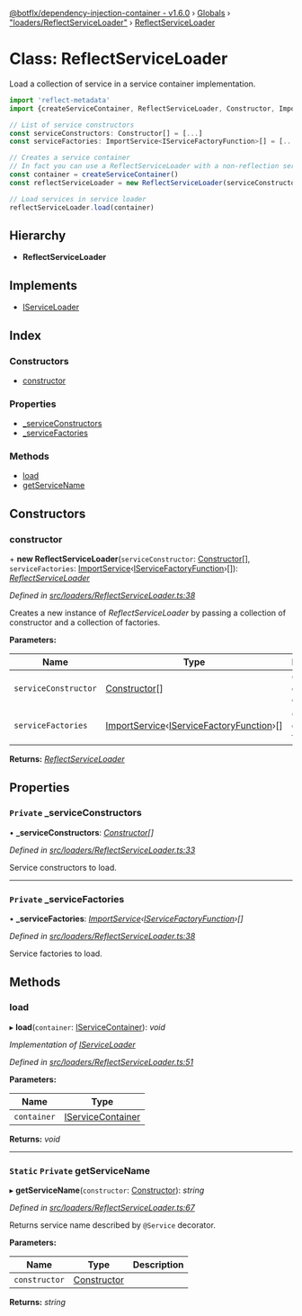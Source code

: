 [@botflx/dependency-injection-container - v1.6.0](../README.md) › [Globals](../globals.md) › ["loaders/ReflectServiceLoader"](../modules/_loaders_reflectserviceloader_.md) › [ReflectServiceLoader](_loaders_reflectserviceloader_.reflectserviceloader.md)

# Class: ReflectServiceLoader

Load a collection of service in a service container implementation.

```typescript
import 'reflect-metadata'
import {createServiceContainer, ReflectServiceLoader, Constructor, ImportService} from '@botflx/dependency-injection-container'

// List of service constructors
const serviceConstructors: Constructor[] = [...]
const serviceFactories: ImportService<IServiceFactoryFunction>[] = [...]

// Creates a service container
// In fact you can use a ReflectServiceLoader with a non-reflection service container.
const container = createServiceContainer()
const reflectServiceLoader = new ReflectServiceLoader(serviceConstructors, serviceFactories)

// Load services in service loader
reflectServiceLoader.load(container)
```

## Hierarchy

* **ReflectServiceLoader**

## Implements

* [IServiceLoader](../interfaces/_loaders_iserviceloader_.iserviceloader.md)

## Index

### Constructors

* [constructor](_loaders_reflectserviceloader_.reflectserviceloader.md#constructor)

### Properties

* [_serviceConstructors](_loaders_reflectserviceloader_.reflectserviceloader.md#private-_serviceconstructors)
* [_serviceFactories](_loaders_reflectserviceloader_.reflectserviceloader.md#private-_servicefactories)

### Methods

* [load](_loaders_reflectserviceloader_.reflectserviceloader.md#load)
* [getServiceName](_loaders_reflectserviceloader_.reflectserviceloader.md#static-private-getservicename)

## Constructors

###  constructor

\+ **new ReflectServiceLoader**(`serviceConstructor`: [Constructor](../modules/_types_.md#constructor)[], `serviceFactories`: [ImportService](../modules/_types_.md#importservice)‹[IServiceFactoryFunction](../interfaces/_iservicefactoryfunction_.iservicefactoryfunction.md)›[]): *[ReflectServiceLoader](_loaders_reflectserviceloader_.reflectserviceloader.md)*

*Defined in [src/loaders/ReflectServiceLoader.ts:38](https://github.com/botflux/dependency-injection-container/blob/9e6a0ea/src/loaders/ReflectServiceLoader.ts#L38)*

Creates a new instance of *ReflectServiceLoader* by passing a collection of constructor and a collection of factories.

**Parameters:**

Name | Type | Description |
------ | ------ | ------ |
`serviceConstructor` | [Constructor](../modules/_types_.md#constructor)[] | Collection of service constructor |
`serviceFactories` | [ImportService](../modules/_types_.md#importservice)‹[IServiceFactoryFunction](../interfaces/_iservicefactoryfunction_.iservicefactoryfunction.md)›[] | Collection of service factories  |

**Returns:** *[ReflectServiceLoader](_loaders_reflectserviceloader_.reflectserviceloader.md)*

## Properties

### `Private` _serviceConstructors

• **_serviceConstructors**: *[Constructor](../modules/_types_.md#constructor)[]*

*Defined in [src/loaders/ReflectServiceLoader.ts:33](https://github.com/botflux/dependency-injection-container/blob/9e6a0ea/src/loaders/ReflectServiceLoader.ts#L33)*

Service constructors to load.

___

### `Private` _serviceFactories

• **_serviceFactories**: *[ImportService](../modules/_types_.md#importservice)‹[IServiceFactoryFunction](../interfaces/_iservicefactoryfunction_.iservicefactoryfunction.md)›[]*

*Defined in [src/loaders/ReflectServiceLoader.ts:38](https://github.com/botflux/dependency-injection-container/blob/9e6a0ea/src/loaders/ReflectServiceLoader.ts#L38)*

Service factories to load.

## Methods

###  load

▸ **load**(`container`: [IServiceContainer](../interfaces/_iservicecontainer_.iservicecontainer.md)): *void*

*Implementation of [IServiceLoader](../interfaces/_loaders_iserviceloader_.iserviceloader.md)*

*Defined in [src/loaders/ReflectServiceLoader.ts:51](https://github.com/botflux/dependency-injection-container/blob/9e6a0ea/src/loaders/ReflectServiceLoader.ts#L51)*

**Parameters:**

Name | Type |
------ | ------ |
`container` | [IServiceContainer](../interfaces/_iservicecontainer_.iservicecontainer.md) |

**Returns:** *void*

___

### `Static` `Private` getServiceName

▸ **getServiceName**(`constructor`: [Constructor](../modules/_types_.md#constructor)): *string*

*Defined in [src/loaders/ReflectServiceLoader.ts:67](https://github.com/botflux/dependency-injection-container/blob/9e6a0ea/src/loaders/ReflectServiceLoader.ts#L67)*

Returns service name described by `@Service` decorator.

**Parameters:**

Name | Type | Description |
------ | ------ | ------ |
`constructor` | [Constructor](../modules/_types_.md#constructor) |   |

**Returns:** *string*
